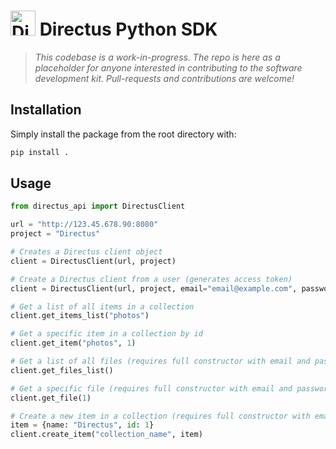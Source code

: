 <h1>
  <img src="https://user-images.githubusercontent.com/522079/43096167-3a1b1118-8e86-11e8-9fb2-7b4e3b1368bc.png" width="40" alt="Directus Logo"/>&nbsp;Directus Python SDK
</h1>

> _This codebase is a work-in-progress. The repo is here as a placeholder for anyone interested in contributing to the software development kit. Pull-requests and contributions are welcome!_

## Installation

Simply install the package from the root directory with:

```sh
pip install .
```

## Usage

```python
from directus_api import DirectusClient

url = "http://123.45.678.90:8080"
project = "Directus"

# Creates a Directus client object
client = DirectusClient(url, project)

# Create a Directus client from a user (generates access token)
client = DirectusClient(url, project, email="email@example.com", password="password")

# Get a list of all items in a collection
client.get_items_list("photos")

# Get a specific item in a collection by id
client.get_item("photos", 1)

# Get a list of all files (requires full constructor with email and password)
client.get_files_list()

# Get a specific file (requires full constructor with email and password)
client.get_file(1)

# Create a new item in a collection (requires full constructor with email and password)
item = {name: "Directus", id: 1}
client.create_item("collection_name", item)
```
